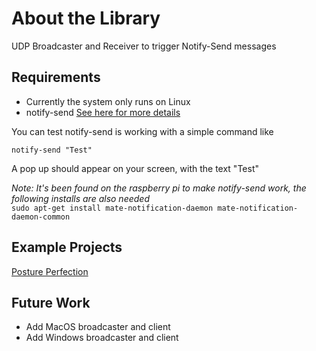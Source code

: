 # About the Library

UDP Broadcaster and Receiver to trigger Notify-Send messages

## Requirements

- Currently the system only runs on Linux
- notify-send [See here for more details](http://vaskovsky.net/notify-send/linux.html)

You can test notify-send is working with a simple command like

`notify-send "Test"`

A pop up should appear on your screen, with the text "Test"

_Note: It's been found on the raspberry pi to make notify-send work, the following installs are also needed_  
`sudo apt-get install mate-notification-daemon mate-notification-daemon-common`

## Example Projects

[Posture Perfection](https://github.com/ESE-Peasy/PosturePerfection)

## Future Work

- Add MacOS broadcaster and client
- Add Windows broadcaster and client
